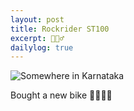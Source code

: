 ```yaml
---
layout: post
title: Rockrider ST100
excerpt: 🚴🏼‍♂️
dailylog: true
---
```


![Somewhere in Karnataka]({{site.base_url}}/public/media/img/st100-pratiknilange.jpeg "Somewhere in Karnataka")

Bought a new bike 🚴🏼‍♂️💮